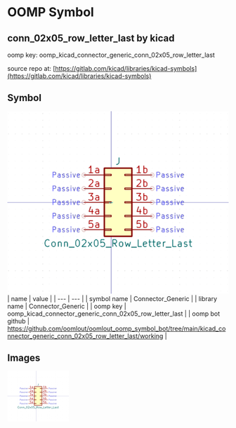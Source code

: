 # OOMP Symbol  
## conn_02x05_row_letter_last  by kicad  
  
oomp key: oomp_kicad_connector_generic_conn_02x05_row_letter_last  
  
source repo at: [https://gitlab.com/kicad/libraries/kicad-symbols](https://gitlab.com/kicad/libraries/kicad-symbols)  
## Symbol  
  
[![working.png](working_600.png)](working.png)  
| name | value | 
| --- | --- | 
| symbol name | Connector_Generic | 
| library name | Connector_Generic | 
| oomp key | oomp_kicad_connector_generic_conn_02x05_row_letter_last | 
| oomp bot github | https://github.com/oomlout/oomlout_oomp_symbol_bot/tree/main/kicad_connector_generic_conn_02x05_row_letter_last/working | 
## Images  
  
[![working.png](working_140.png)](working.png)  
